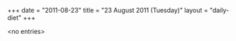 +++
date = "2011-08-23"
title = "23 August 2011 (Tuesday)"
layout = "daily-diet"
+++


\<no entries\>

